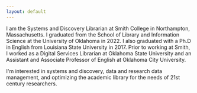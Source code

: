 ```yaml
---
layout: default
---
```


I am the Systems and Discovery Librarian at Smith College in Northampton, Massachusetts. I graduated from the School of Library and Information Science at the University of Oklahoma in 2022. I also graduated with a Ph.D in English from Louisiana State University in 2017. Prior to working at Smith, I worked as a Digital Services Librarian at Oklahoma State University and an Assistant and Associate Professor of English at Oklahoma City University. 

I'm interested in systems and discovery, data and research data management, and optimizing the academic library for the needs of 21st century researchers. 
